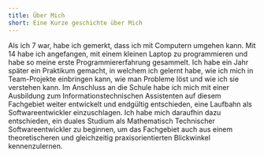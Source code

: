 ```yaml
---
title: Über Mich
short: Eine Kurze geschichte über Mich
---
```


Als ich 7 war, habe ich gemerkt, dass ich mit Computern umgehen kann.
Mit 14 habe ich angefangen,
mit einem kleinen Laptop zu programmieren und habe so meine erste Programmiererfahrung gesammelt.
Ich habe ein Jahr später ein Praktikum gemacht,
in welchem ich gelernt habe, wie ich mich in Team-Projekte einbringen kann,
wie man Probleme löst und wie ich sie verstehen kann.
Im Anschluss an die Schule habe ich mich mit einer Ausbildung zum Informationstechnischen Assistenten auf diesem Fachgebiet weiter entwickelt und endgültig entschieden,
eine Laufbahn als Softwareentwickler einzuschlagen.
Ich habe mich daraufhin dazu entschieden,
ein duales Studium als Mathematisch Technischer Softwareentwickler zu beginnen,
um das Fachgebiet auch aus einem theoretischeren und gleichzeitig praxisorientierten Blickwinkel kennenzulernen.
